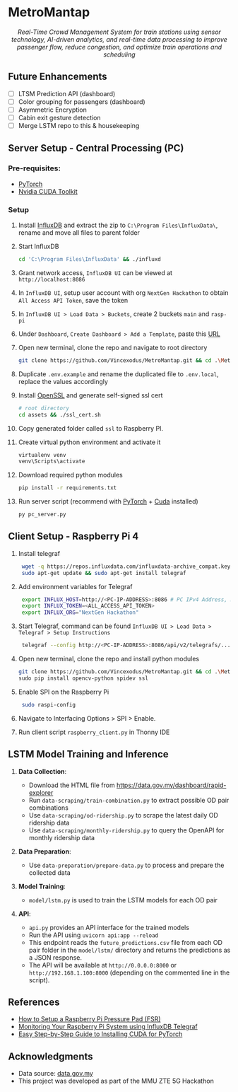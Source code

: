 # MetroMantap

<p align="center">
  <i align="center">Real-Time Crowd Management System for train stations using sensor technology, AI-driven analytics, and real-time data processing to improve passenger flow, reduce congestion, and optimize train operations and scheduling</i>
</p>

## Future Enhancements

- [ ] LTSM Prediction API (dashboard)
- [ ] Color grouping for passengers (dashboard)
- [ ] Asymmetric Encryption
- [ ] Cabin exit gesture detection
- [ ] Merge LSTM repo to this & housekeeping

## Server Setup - Central Processing (PC)

### Pre-requisites:

- [PyTorch](https://pytorch.org/get-started/pytorch-2.0/#requirements)
- [Nvidia CUDA Toolkit](https://developer.nvidia.com/cuda-downloads)

### Setup

1. Install [InfluxDB](https://docs.influxdata.com/influxdb/v2/install/?t=Windows#download-and-install-influxdb-v2) and extract the zip to `C:\Program Files\InfluxData\`, rename and move all files to parent folder

2. Start InfluxDB

   ```bash
   cd 'C:\Program Files\InfluxData' && ./influxd
   ```

3. Grant network access, `InfluxDB UI` can be viewed at `http://localhost:8086`

4. In `InfluxDB UI`, setup user account with org `NextGen Hackathon` to obtain `All Access API Token`, save the token

5. In `InfluxDB UI > Load Data > Buckets`, create 2 buckets `main` and `rasp-pi`

6. Under `Dashboard`, `Create Dashboard > Add a Template`, paste this [URL](https://raw.githubusercontent.com/Vincexodus/MetroMantap/main/assets/train_density_monitor_dashboard.json)

7. Open new terminal, clone the repo and navigate to root directory

   ```bash
   git clone https://github.com/Vincexodus/MetroMantap.git && cd .\MetroMantap\
   ```

8. Duplicate `.env.example` and rename the duplicated file to `.env.local`, replace the values accordingly

9. Install [OpenSSL](https://slproweb.com/products/Win32OpenSSL.html) and generate self-signed ssl cert

   ```bash
   # root directory
   cd assets && ./ssl_cert.sh
   ```

10. Copy generated folder called `ssl` to Raspberry PI.

11. Create virtual python environment and activate it

    ```bash
    virtualenv venv
    venv\Scripts\activate
    ```

12. Download required python modules

    ```bash
    pip install -r requirements.txt
    ```

13. Run server script (recommend with [PyTorch](https://pytorch.org/get-started/pytorch-2.0/#requirements) + [Cuda](https://developer.nvidia.com/cuda-downloads) installed)

    ```bash
    py pc_server.py
    ```

## Client Setup - Raspberry Pi 4

1. Install telegraf

   ```bash
    wget -q https://repos.influxdata.com/influxdata-archive_compat.key
    sudo apt-get update && sudo apt-get install telegraf
   ```

2. Add environment variables for Telegraf

   ```bash
    export INFLUX_HOST=http://<PC-IP-ADDRESS>:8086 # PC IPv4 Address, NOT localhost
    export INFLUX_TOKEN=<ALL_ACCESS_API_TOKEN>
    export INFLUX_ORG="NextGen Hackathon"
   ```

3. Start Telegraf, command can be found `InfluxDB UI > Load Data > Telegraf > Setup Instructions`

   ```bash
    telegraf --config http://<PC-IP-ADDRESS>:8086/api/v2/telegrafs/...
   ```

4. Open new terminal, clone the repo and install python modules

   ```bash
   git clone https://github.com/Vincexodus/MetroMantap.git && cd .\MetroMantap\
   sudo pip install opencv-python spidev ssl
   ```

5. Enable SPI on the Raspberry Pi

   ```bash
    sudo raspi-config
   ```

6. Navigate to Interfacing Options > SPI > Enable.

7. Run client script `raspberry_client.py` in Thonny IDE

## LSTM Model Training and Inference

1. **Data Collection**:
   - Download the HTML file from https://data.gov.my/dashboard/rapid-explorer
   - Run `data-scraping/train-combination.py` to extract possible OD pair combinations
   - Use `data-scraping/od-ridership.py` to scrape the latest daily OD ridership data
   - Use `data-scraping/monthly-ridership.py` to query the OpenAPI for monthly ridership data

2. **Data Preparation**:
   - Use `data-preparation/prepare-data.py` to process and prepare the collected data

3. **Model Training**:
   - `model/lstm.py` is used to train the LSTM models for each OD pair

4. **API**:
   - `api.py` provides an API interface for the trained models
   -  Run the API using `uvicorn api:app --reload`
   -  This endpoint reads the `future_predictions.csv` file from each OD pair folder in the `model/lstm/` directory and returns the predictions as a JSON response.
   -  The API will be available at `http://0.0.0.0:8000` or `http://192.168.1.100:8000` (depending on the commented line in the script).

## References

- [How to Setup a Raspberry Pi Pressure Pad (FSR)](https://pimylifeup.com/raspberry-pi-pressure-pad/)
- [Monitoring Your Raspberry Pi System using InfluxDB Telegraf](https://randomnerdtutorials.com/monitor-raspberry-pi-influxdb-telegraf/)
- [Easy Step-by-Step Guide to Installing CUDA for PyTorch](https://medium.com/@fernandopalominocobo/installing-cuda-for-pytorch-easily-explained-windows-users-4d3b7db5f2e0)

## Acknowledgments

- Data source: [data.gov.my](https://data.gov.my)
- This project was developed as part of the MMU ZTE 5G Hackathon